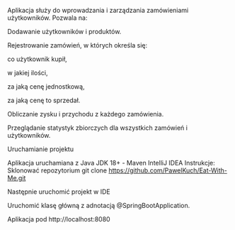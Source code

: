 Aplikacja służy do wprowadzania i zarządzania zamówieniami użytkowników. Pozwala na:

Dodawanie użytkowników i produktów.

Rejestrowanie zamówień, w których określa się:

co użytkownik kupił,

w jakiej ilości,

za jaką cenę jednostkową,

za jaką cenę to sprzedał.

Obliczanie zysku i przychodu z każdego zamówienia.

Przeglądanie statystyk zbiorczych dla wszystkich zamówień i użytkowników.

Uruchamianie projektu

Aplikacja uruchamiana z Java JDK 18+ - Maven
IntelliJ IDEA
Instrukcje: Sklonować repozytorium git clone https://github.com/PawelKuch/Eat-With-Me.git

Następnie uruchomić projekt w IDE

Uruchomić klasę główną z adnotacją @SpringBootApplication.

Aplikacja pod http://localhost:8080
